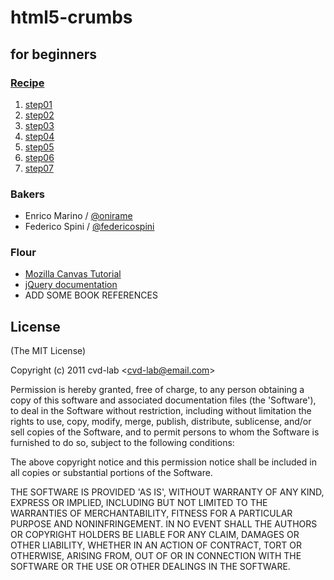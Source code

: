 # html5-crumbs

## for beginners

### [Recipe](https://github.com/cvd-lab/html5-crumbs/blob/master/chapters/Readme.md)

1. [step01](https://github.com/cvd-lab/html5-crumbs/blob/master/step01/Readme.md)
2. [step02](https://github.com/cvd-lab/html5-crumbs/blob/master/step02/Readme.md)
3. [step03](https://github.com/cvd-lab/html5-crumbs/blob/master/step03/Readme.md)
4. [step04](https://github.com/cvd-lab/html5-crumbs/blob/master/step04/Readme.md)
5. [step05](https://github.com/cvd-lab/html5-crumbs/blob/master/step05/Readme.md)
6. [step06](https://github.com/cvd-lab/html5-crumbs/blob/master/step06/Readme.md)
7. [step07](https://github.com/cvd-lab/html5-crumbs/blob/master/step07/Readme.md)

### Bakers

- Enrico Marino / [@onirame](https://twitter.com/#!/onirame)
- Federico Spini / [@federicospini](https://twitter.com/#!/federicospini)

### Flour

- [Mozilla Canvas Tutorial](https://developer.mozilla.org/en/Canvas_tutorial)
- [jQuery documentation](http://docs.jquery.com/Main_Page)
- ADD SOME BOOK REFERENCES

## License

(The MIT License)

Copyright (c) 2011 cvd-lab &lt;cvd-lab@email.com&gt;

Permission is hereby granted, free of charge, to any person obtaining
a copy of this software and associated documentation files (the
'Software'), to deal in the Software without restriction, including
without limitation the rights to use, copy, modify, merge, publish,
distribute, sublicense, and/or sell copies of the Software, and to
permit persons to whom the Software is furnished to do so, subject to
the following conditions:

The above copyright notice and this permission notice shall be
included in all copies or substantial portions of the Software.

THE SOFTWARE IS PROVIDED 'AS IS', WITHOUT WARRANTY OF ANY KIND,
EXPRESS OR IMPLIED, INCLUDING BUT NOT LIMITED TO THE WARRANTIES OF
MERCHANTABILITY, FITNESS FOR A PARTICULAR PURPOSE AND NONINFRINGEMENT.
IN NO EVENT SHALL THE AUTHORS OR COPYRIGHT HOLDERS BE LIABLE FOR ANY
CLAIM, DAMAGES OR OTHER LIABILITY, WHETHER IN AN ACTION OF CONTRACT,
TORT OR OTHERWISE, ARISING FROM, OUT OF OR IN CONNECTION WITH THE
SOFTWARE OR THE USE OR OTHER DEALINGS IN THE SOFTWARE.